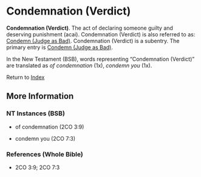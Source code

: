 # Condemnation (Verdict)
**Condemnation (Verdict)**. 
The act of declaring someone guilty and deserving punishment (acai). 
Condemnation (Verdict) is also referred to as: 
[Condemn (Judge as Bad)](Condemn.md). 
Condemnation (Verdict) is a subentry. The primary entry is 
[Condemn (Judge as Bad)](Condemn.md). 




In the New Testament (BSB), words representing “Condemnation (Verdict)” are translated as 
*of condemnation* (1x), *condemn you* (1x). 


Return to [Index](00-Index.md)

## More Information

### NT Instances (BSB)

* of condemnation (2CO 3:9)

* condemn you (2CO 7:3)



### References (Whole Bible)

* 2CO 3:9; 2CO 7:3



